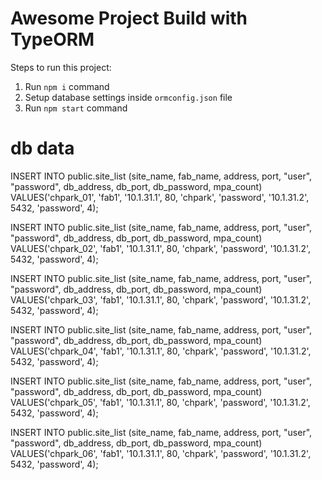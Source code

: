 # Awesome Project Build with TypeORM

Steps to run this project:

1. Run `npm i` command
2. Setup database settings inside `ormconfig.json` file
3. Run `npm start` command

# db data

INSERT INTO public.site_list
(site_name, fab_name, address, port, "user", "password", db_address, db_port, db_password, mpa_count)
VALUES('chpark_01', 'fab1', '10.1.31.1', 80, 'chpark', 'password', '10.1.31.2', 5432, 'password', 4);

INSERT INTO public.site_list
(site_name, fab_name, address, port, "user", "password", db_address, db_port, db_password, mpa_count)
VALUES('chpark_02', 'fab1', '10.1.31.1', 80, 'chpark', 'password', '10.1.31.2', 5432, 'password', 4);

INSERT INTO public.site_list
(site_name, fab_name, address, port, "user", "password", db_address, db_port, db_password, mpa_count)
VALUES('chpark_03', 'fab1', '10.1.31.1', 80, 'chpark', 'password', '10.1.31.2', 5432, 'password', 4);

INSERT INTO public.site_list
(site_name, fab_name, address, port, "user", "password", db_address, db_port, db_password, mpa_count)
VALUES('chpark_04', 'fab1', '10.1.31.1', 80, 'chpark', 'password', '10.1.31.2', 5432, 'password', 4);

INSERT INTO public.site_list
(site_name, fab_name, address, port, "user", "password", db_address, db_port, db_password, mpa_count)
VALUES('chpark_05', 'fab1', '10.1.31.1', 80, 'chpark', 'password', '10.1.31.2', 5432, 'password', 4);

INSERT INTO public.site_list
(site_name, fab_name, address, port, "user", "password", db_address, db_port, db_password, mpa_count)
VALUES('chpark_06', 'fab1', '10.1.31.1', 80, 'chpark', 'password', '10.1.31.2', 5432, 'password', 4);
